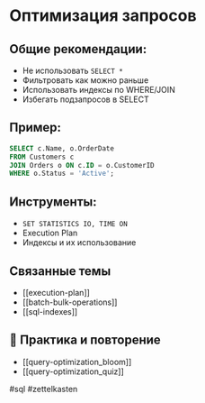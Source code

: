# Оптимизация запросов

## Общие рекомендации:
- Не использовать `SELECT *`
- Фильтровать как можно раньше
- Использовать индексы по WHERE/JOIN
- Избегать подзапросов в SELECT

## Пример:
```sql
SELECT c.Name, o.OrderDate
FROM Customers c
JOIN Orders o ON c.ID = o.CustomerID
WHERE o.Status = 'Active';
```

## Инструменты:
- `SET STATISTICS IO, TIME ON`
- Execution Plan
- Индексы и их использование

## Связанные темы
- [[execution-plan]]
- [[batch-bulk-operations]]
- [[sql-indexes]]

## 🔁 Практика и повторение
- [[query-optimization_bloom]]
- [[query-optimization_quiz]]

#sql #zettelkasten